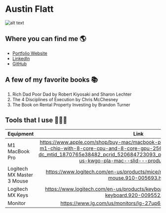 # Austin Flatt

![alt text](https://media-exp1.licdn.com/dms/image/C4E03AQH7ISh0EB7yfA/profile-displayphoto-shrink_800_800/0/1626403453654?e=1636588800&v=beta&t=G2PfBJWmXu_WIgZ59_1WGOMtM-5_4oO7FIfUZzLVeQA "Austin Flatt")

## Where you can find me 🌎
   * [Portfolio Website](https://www.austinflatt.com)
   * [LinkedIn](https://www.linkedin.com/in/austindflatt)
   * [GitHub](https://www.github.com/austindflatt)

## A few of my favorite books 📚
   1. Rich Dad Poor Dad by Robert Kiyosaki and Sharon Lechter
   2. The 4 Disciplines of Execution by Chris McChesney
   3. The Book on Rental Property Investing by Brandon Turner

## Tools that I use 👨🏻‍💻
| Equipment       | Link         
| ------------- |:-------------:|
| M1 MacBook Pro      | https://www.apple.com/shop/buy-mac/macbook-pro/13-inch-space-gray-apple-m1-chip-with-8-core-cpu-and-8-core-gpu-256gb?afid=p238%7Cs39PrEKGx-dc_mtid_1870765e38482_pcrid_520684723093_pgrid_123569863873_&cid=aos-us-kwgo-pla-mac--slid---product-MYD82LL/A |
| Logitech MX Master 3 Mouse      | https://www.logitech.com/en-us/products/mice/mx-master-3-mac-wireless-mouse.910-005693.html |
| Logitech MX Keys | https://www.logitech.com/en-us/products/keyboards/mx-keys-mac-wireless-keyboard.920-009552.html |
| Monitor | https://www.lg.com/us/monitors/lg-27up600-w-4k-uhd-monitor |

